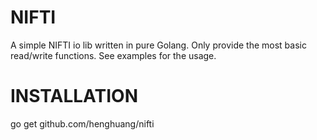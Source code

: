# NIFTI
A simple NIFTI io lib written in pure Golang. Only provide the most basic read/write functions.
See examples for the usage.

# INSTALLATION
go get github.com/henghuang/nifti